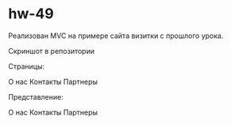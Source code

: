 # hw-49

Реализован MVC на примере сайта визитки с прошлого урока.

Скриншот в репозитории

Страницы:

О нас
Контакты
Партнеры

Представление:

О нас
Контакты
Партнеры